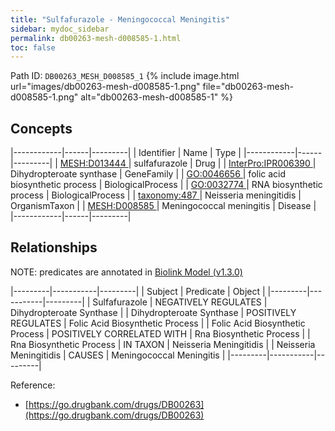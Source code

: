 ```yaml
---
title: "Sulfafurazole - Meningococcal Meningitis"
sidebar: mydoc_sidebar
permalink: db00263-mesh-d008585-1.html
toc: false 
---
```



Path ID: `DB00263_MESH_D008585_1`
{% include image.html url="images/db00263-mesh-d008585-1.png" file="db00263-mesh-d008585-1.png" alt="db00263-mesh-d008585-1" %}

## Concepts

|------------|------|---------|
| Identifier | Name | Type    |
|------------|------|---------|
| <a href="https://identifiers.org/MESH:D013444">MESH:D013444 </a> | sulfafurazole | Drug |
| <a href="https://identifiers.org/InterPro:IPR006390">InterPro:IPR006390 </a> | Dihydropteroate synthase | GeneFamily |
| <a href="https://identifiers.org/GO:0046656">GO:0046656 </a> | folic acid biosynthetic process | BiologicalProcess |
| <a href="https://identifiers.org/GO:0032774">GO:0032774 </a> | RNA biosynthetic process | BiologicalProcess |
| <a href="https://identifiers.org/taxonomy:487">taxonomy:487 </a> | Neisseria meningitidis | OrganismTaxon |
| <a href="https://identifiers.org/MESH:D008585">MESH:D008585 </a> | Meningococcal meningitis | Disease |
|------------|------|---------|

## Relationships


NOTE: predicates are annotated in <a href="https://github.com/biolink/biolink-model/releases/tag/v1.3.0">Biolink Model (v1.3.0)</a>

|---------|-----------|---------|
| Subject | Predicate | Object  |
|---------|-----------|---------|
| Sulfafurazole | NEGATIVELY REGULATES | Dihydropteroate Synthase |
| Dihydropteroate Synthase | POSITIVELY REGULATES | Folic Acid Biosynthetic Process |
| Folic Acid Biosynthetic Process | POSITIVELY CORRELATED WITH | Rna Biosynthetic Process |
| Rna Biosynthetic Process | IN TAXON | Neisseria Meningitidis |
| Neisseria Meningitidis | CAUSES | Meningococcal Meningitis |
|---------|-----------|---------|

Reference: 
  - [https://go.drugbank.com/drugs/DB00263](https://go.drugbank.com/drugs/DB00263)
